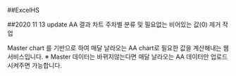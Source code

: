 ##ExcelHS


##2020 11 13 update
AA 결과 차트 주차별 분류 및 필요없는 비어있는 값(0) 제거 작업

Master chart 를 기반으로 하여 매달 날라오는 AA chart로 필요한 값을 계산해내는 웹서비스입니다. ※ Master 데이터는 바뀌지않는다면 매달 날라오는 AA 데이터만 업로드 시켜주면 가능합니다.
